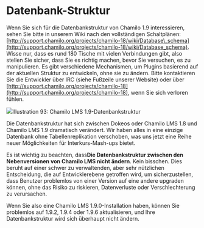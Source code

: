 
# Datenbank-Struktur

Wenn Sie sich für die Datenbankstruktur von Chamilo 1.9 interessieren, sehen Sie bitte in unserem Wiki nach den vollständigen Schaltplänen: [http://support.chamilo.org/projects/chamilo-18/wiki/Database\_schema](http://support.chamilo.org/projects/chamilo-18/wiki/Database_schema). Wisse nur, dass es rund 180 Tische mit vielen Verbindungen gibt, also stellen Sie sicher, dass Sie es richtig machen, bevor Sie versuchen, es zu manipulieren. Es gibt verschiedene Mechanismen, um Plugins basierend auf der aktuellen Struktur zu entwickeln, ohne sie zu ändern. Bitte kontaktieren Sie die Entwickler über IRC \(siehe Fußzeile unserer Website\) oder über [http://support.chamilo.org/projects/chamilo-18](http://support.chamilo.org/projects/chamilo-18), wenn Sie sich verloren fühlen.

![](../../.gitbook/assets/images51%20%281%29.png)Illustration 93: Chamilo LMS 1.9-Datenbankstruktur

Die Datenbankstruktur hat sich zwischen Dokeos oder Chamilo LMS 1.8 und Chamilo LMS 1.9 dramatisch verändert. Wir haben alles in eine einzige Datenbank ohne Tabellenreplikation verschoben, was uns jetzt eine Reihe neuer Möglichkeiten für Interkurs-Mash-ups bietet.

Es ist wichtig zu beachten, dass**Die Datenbankstruktur zwischen den Nebenversionen von Chamilo LMS nicht ändern**. Kein bisschen. Dies beruht auf einer schwer zu verwaltenden, aber sehr nützlichen Entscheidung, die auf Entwicklerebene getroffen wird, um sicherzustellen, dass Benutzer problemlos von einer Version auf eine andere upgraden können, ohne das Risiko zu riskieren, Datenverluste oder Verschlechterung zu verursachen.

Wenn Sie also eine Chamilo LMS 1.9.0-Installation haben, können Sie problemlos auf 1.9.2, 1.9.4 oder 1.9.6 aktualisieren, und Ihre Datenbankstruktur wird sich überhaupt nicht ändern.